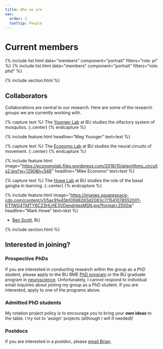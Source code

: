 ```yaml
---
title: Who we are
nav:
  order: 2
  tooltip: People
---
```


# <i class="fas fa-users"></i> Current members

{%
  include list.html
  data="members"
  component="portrait"
  filters="role: pi"
%}
{%
  include list.html
  data="members"
  component="portrait"
  filters="role: phd"
%}

{% include section.html %}

## Collaborators

Collaborations are central to our research. Here are some of the research groups we are currently working with. 

{% capture text %}
The <a href="https://www.youngerlaboratory.org/">Younger Lab</a> at BU studies the olfactory system of mosquitos.
{:.center}
{% endcapture %}

{%
  include feature.html
  headline=“Meg Younger”
  text=text
%}

{% capture text %}
The <a href="https://economolab.org/">Economo Lab</a> at BU studies the neural circuits of movement.
{:.center}
{% endcapture %}

{%
  include feature.html
  image="https://economolab.files.wordpress.com/2018/10/algorithms_circuits2.jpg?w=1290&h=548"
  headline="Mike Economo"
  text=text
%}

{% capture text %}
The <a href="https://www.howe-lab.org/">Howe Lab</a> at BU studies the role of the basal ganglia in learning.
{:.center}
{% endcapture %}

{%
  include feature.html
  image="https://images.squarespace-cdn.com/content/v1/5ac91e45b10598283d2083c7/1541078552001-KT1WG4TMTY6C23HLHE31/DendritesMSN.jpg?format=2500w"
  headline="Mark Howe"
  text=text
%}

- [Ben Scott](https://www.scottcognitionlab.com/), BU

{% include section.html %}

## Interested in joining?
### Prospective PhDs
If you are interested in conducting research within the group as a PhD student, please apply to the BU BME [PhD program](https://www.bu.edu/eng/academics/explore-degree-programs/phd-in-biomedical-engineering/) or the BU graduate program in [neuroscience](  https://www.bu.edu/neuro/academics/graduate/). Unfortunately, I cannot respond to individual email inquiries about joining my group as a PhD student. If you are interested, apply to one of the programs above. 

### Admitted PhD students
My rotation project policy is to encourage you to bring your **own ideas** to the table. I try not to 'assign' projects (although I will if needed)!

### Postdocs
If you are interested in a postdoc, please [email Brian](mailto:bddepasq@bu.edu).  

<!--- ## Funding

Our work is made possible by funding from several organizations.
{:.center}

{%
  include gallery.html
  style="square"

  image1="images/photo.jpg"
  link1="https://nasa.gov/"
  tooltip1="Cool Foundation"

%}
-->